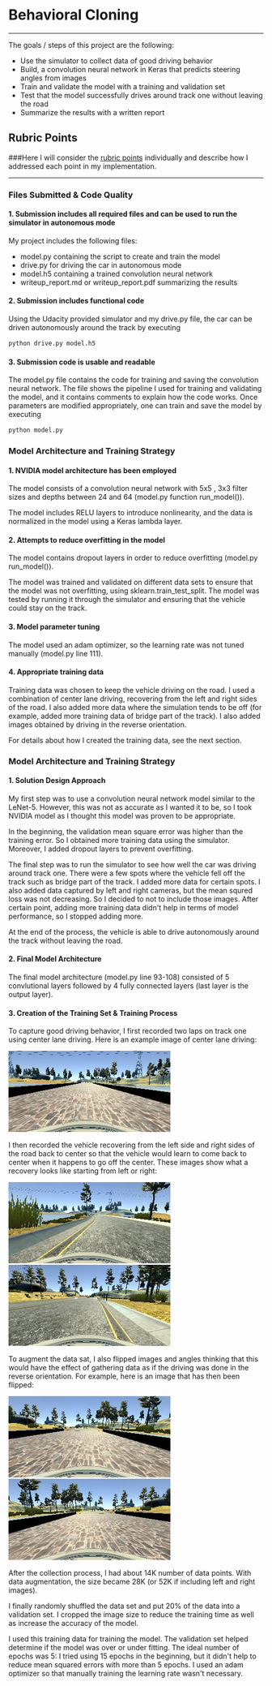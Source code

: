 # **Behavioral Cloning** 

---

The goals / steps of this project are the following:
* Use the simulator to collect data of good driving behavior
* Build, a convolution neural network in Keras that predicts steering angles from images
* Train and validate the model with a training and validation set
* Test that the model successfully drives around track one without leaving the road
* Summarize the results with a written report


[//]: # (Image References)

[image2]: ./examples/center_2017_08_18_00_34_03_908.jpg "Center Image"
[image3]: ./examples/center_2017_08_18_00_33_53_077.jpg "Recovery Image"
[image4]: ./examples/center_2017_08_18_00_49_44_377.jpg "Recovery Image"
[image5]: ./examples/placeholder_small.png "Recovery Image"
[image6]: ./examples/center_2017_08_18_00_34_08_343.jpg "Normal Image"
[image7]: ./examples/center_2017_08_18_00_34_08_343_flipped.jpg "Flipped Image"

## Rubric Points
###Here I will consider the [rubric points](https://review.udacity.com/#!/rubrics/432/view) individually and describe how I addressed each point in my implementation.  

---
### Files Submitted & Code Quality

#### 1. Submission includes all required files and can be used to run the simulator in autonomous mode

My project includes the following files:
* model.py containing the script to create and train the model
* drive.py for driving the car in autonomous mode
* model.h5 containing a trained convolution neural network 
* writeup_report.md or writeup_report.pdf summarizing the results

#### 2. Submission includes functional code
Using the Udacity provided simulator and my drive.py file, the car can be driven autonomously around the track by executing 
```sh
python drive.py model.h5
```

#### 3. Submission code is usable and readable

The model.py file contains the code for training and saving the convolution neural network. The file shows the pipeline I used for training and validating the model, and it contains comments to explain how the code works.
Once parameters are modified appropriately, one can train and save the model by executing
```sh
python model.py
```

### Model Architecture and Training Strategy

#### 1. NVIDIA model architecture has been employed 

The model consists of a convolution neural network with 5x5 , 3x3 filter sizes and depths between 24 and 64 (model.py function run_model()). 

The model includes RELU layers to introduce nonlinearity, and the data is normalized in the model using a Keras lambda layer.  

#### 2. Attempts to reduce overfitting in the model

The model contains dropout layers in order to reduce overfitting (model.py run_model()). 

The model was trained and validated on different data sets to ensure that the model was not overfitting, using sklearn.train_test_split. The model was tested by running it through the simulator and ensuring that the vehicle could stay on the track.

#### 3. Model parameter tuning

The model used an adam optimizer, so the learning rate was not tuned manually (model.py line 111).

#### 4. Appropriate training data

Training data was chosen to keep the vehicle driving on the road. I used a combination of center lane driving, recovering from the left and right sides of the road. I also added more data where the simulation tends to be off (for example, added more training data of bridge part of the track). I also added images obtained by driving in the reverse orientation.

For details about how I created the training data, see the next section. 

### Model Architecture and Training Strategy

#### 1. Solution Design Approach

My first step was to use a convolution neural network model similar to the LeNet-5. However, this was not as accurate as I wanted it to be, so I took NVIDIA model as I thought this model was proven to be appropriate.

In the beginning, the validation mean square error was higher than the training error. So I obtained more training data using the simulator. Moreover, I added dropout layers to prevent overfitting. 

The final step was to run the simulator to see how well the car was driving around track one. There were a few spots where the vehicle fell off the track such as bridge part of the track. I added more data for certain spots. I also added data captured by left and right cameras, but the mean squred loss was not decreasing. So I decided to not to include those images. After certain point, adding more training data didn't help in terms of model performance, so I stopped adding more.

At the end of the process, the vehicle is able to drive autonomously around the track without leaving the road.

#### 2. Final Model Architecture

The final model architecture (model.py line 93-108) consisted of 5 convlutional layers followed by 4 fully connected layers (last layer is the output layer). 


#### 3. Creation of the Training Set & Training Process

To capture good driving behavior, I first recorded two laps on track one using center lane driving. Here is an example image of center lane driving:

![center image on the bridge][image2]

I then recorded the vehicle recovering from the left side and right sides of the road back to center so that the vehicle would learn to come back to center when it happens to go off the center. These images show what a recovery looks like starting from left or right:

![recovery from left side of the lane][image3]
![recovery from right side of the lane][image4]


To augment the data sat, I also flipped images and angles thinking that this would have the effect of gathering data as if the driving was done in the reverse orientation. For example, here is an image that has then been flipped:

![image][image6]
![flipped image][image7]


After the collection process, I had about 14K number of data points. With data augmentation, the size became 28K (or 52K if including left and right images).

I finally randomly shuffled the data set and put 20% of the data into a validation set. I cropped the image size to reduce the training time as well as increase the accuracy of the model.

I used this training data for training the model. The validation set helped determine if the model was over or under fitting. The ideal number of epochs was 5: I tried using 15 epochs in the beginning, but it didn't help to reduce mean squared errors with more than 5 epochs. I used an adam optimizer so that manually training the learning rate wasn't necessary.
